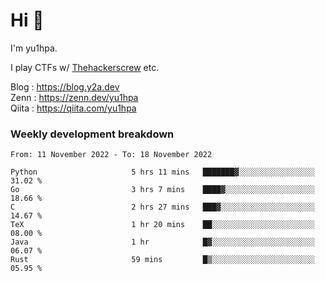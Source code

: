 # Hi 👋

I'm yu1hpa.

I play CTFs w/ [Thehackerscrew](https://www.thehackerscrew.team/) etc.

Blog : https://blog.y2a.dev  
Zenn : https://zenn.dev/yu1hpa  
Qiita : https://qiita.com/yu1hpa  

### Weekly development breakdown

<!--START_SECTION:waka-->

```text
From: 11 November 2022 - To: 18 November 2022

Python                     5 hrs 11 mins   ███████▓░░░░░░░░░░░░░░░░░   31.02 %
Go                         3 hrs 7 mins    ████▓░░░░░░░░░░░░░░░░░░░░   18.66 %
C                          2 hrs 27 mins   ███▓░░░░░░░░░░░░░░░░░░░░░   14.67 %
TeX                        1 hr 20 mins    ██░░░░░░░░░░░░░░░░░░░░░░░   08.00 %
Java                       1 hr            █▓░░░░░░░░░░░░░░░░░░░░░░░   06.07 %
Rust                       59 mins         █▒░░░░░░░░░░░░░░░░░░░░░░░   05.95 %
```

<!--END_SECTION:waka-->

